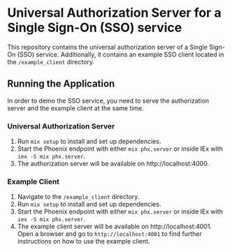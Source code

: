 # Universal Authorization Server for a Single Sign-On (SSO) service
This repository contains the universal authorization server of a Single Sign-On (SSO) service. Additionally, it contains an example SSO client located in the `/example_client` directory.

## Running the Application
In order to demo the SSO service, you need to serve the authorization server and the example client at the same time.

### Universal Authorization Server
1. Run `mix setup` to install and set up dependencies.
1. Start the Phoenix endpoint with either `mix phx.server` or inside IEx with `iex -S mix phx.server`.
1. The authorization server will be available on http://localhost:4000.

### Example Client
1. Navigate to the `/example_client` directory.
1. Run `mix setup` to install and set up dependencies.
1. Start the Phoenix endpoint with either `mix phx.server` or inside IEx with `iex -S mix phx.server`.
1. The example client server will be available on http://localhost:4001. Open a browser and go to `http://localhost:4001` to find further instructions on how to use the example client.
